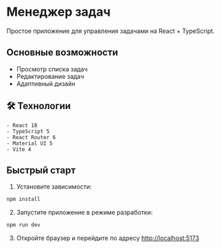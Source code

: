 # Менеджер задач

Простое приложение для управления задачами на React + TypeScript.

## Основные возможности
- Просмотр списка задач
- Редактирование задач
- Адаптивный дизайн

## 🛠 Технологии

    - React 18
    - TypeScript 5
    - React Router 6
    - Material UI 5
    - Vite 4

## Быстрый старт

1. Установите зависимости:
```bash
npm install
```
2. Запустите приложение в режиме разработки:
```bash
npm run dev
```
3. Откройте браузер и перейдите по адресу [http://localhost:5173](http://localhost:5173)